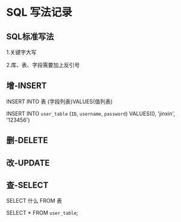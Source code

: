 # SQL 写法记录

## SQL标准写法

1.关键字大写    

2.库、表、字段需要加上反引号

## 增-INSERT
INSERT INTO 表 (字段列表)VALUES(值列表)

INSERT INTO `user_table` (`ID`, `username`, `password`) VALUES(0, 'jinxin', '123456')

## 删-DELETE

## 改-UPDATE

## 查-SELECT
SELECT 什么 FROM 表

SELECT * FROM `user_table`;